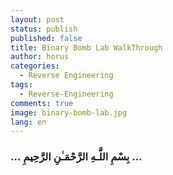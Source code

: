 ```yaml
---
layout: post
status: publish
published: false
title: Binary Bomb Lab WalkThrough
author: horus
categories:
  - Reverse Engineering
tags:
  - Reverse-Engineering
comments: true
image: binary-bomb-lab.jpg
lang: en
---
```


###     …  بِسْمِ اللَّـهِ الرَّحْمَـٰنِ الرَّحِيمِ  …

